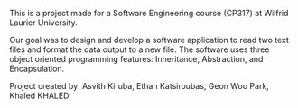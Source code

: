 This is a project made for a Software Engineering course (CP317) at Wilfrid Laurier University.

Our goal was to design and develop a software application to read two text files and format the data output to a new file.
The software uses three object oriented programming features: Inheritance, Abstraction, and Encapsulation.

Project created by:
Asvith Kiruba,
Ethan Katsiroubas,
Geon Woo Park,
Khaled KHALED
